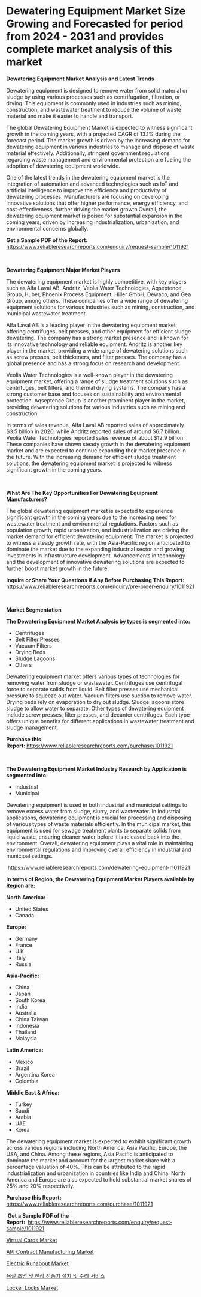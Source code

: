 <p><h1>Dewatering Equipment Market Size Growing and Forecasted for period from 2024 - 2031 and provides complete market analysis of this market</h1></p><p><strong>Dewatering Equipment Market Analysis and Latest Trends</strong></p>
<p><p>Dewatering equipment is designed to remove water from solid material or sludge by using various processes such as centrifugation, filtration, or drying. This equipment is commonly used in industries such as mining, construction, and wastewater treatment to reduce the volume of waste material and make it easier to handle and transport.</p><p>The global Dewatering Equipment Market is expected to witness significant growth in the coming years, with a projected CAGR of 13.1% during the forecast period. The market growth is driven by the increasing demand for dewatering equipment in various industries to manage and dispose of waste material effectively. Additionally, stringent government regulations regarding waste management and environmental protection are fueling the adoption of dewatering equipment worldwide.</p><p>One of the latest trends in the dewatering equipment market is the integration of automation and advanced technologies such as IoT and artificial intelligence to improve the efficiency and productivity of dewatering processes. Manufacturers are focusing on developing innovative solutions that offer higher performance, energy efficiency, and cost-effectiveness, further driving the market growth.Overall, the dewatering equipment market is poised for substantial expansion in the coming years, driven by increasing industrialization, urbanization, and environmental concerns globally.</p></p>
<p><strong>Get a Sample PDF of the Report:&nbsp;</strong> <a href="https://www.reliableresearchreports.com/enquiry/request-sample/1011921">https://www.reliableresearchreports.com/enquiry/request-sample/1011921</a></p>
<p>&nbsp;</p>
<p><strong>Dewatering Equipment Major Market Players</strong></p>
<p><p>The dewatering equipment market is highly competitive, with key players such as Alfa Laval AB, Andritz, Veolia Water Technologies, Aqseptence Group, Huber, Phoenix Process Equipment, Hiller GmbH, Dewaco, and Gea Group, among others. These companies offer a wide range of dewatering equipment solutions for various industries such as mining, construction, and municipal wastewater treatment.</p><p>Alfa Laval AB is a leading player in the dewatering equipment market, offering centrifuges, belt presses, and other equipment for efficient sludge dewatering. The company has a strong market presence and is known for its innovative technology and reliable equipment. Andritz is another key player in the market, providing a wide range of dewatering solutions such as screw presses, belt thickeners, and filter presses. The company has a global presence and has a strong focus on research and development.</p><p>Veolia Water Technologies is a well-known player in the dewatering equipment market, offering a range of sludge treatment solutions such as centrifuges, belt filters, and thermal drying systems. The company has a strong customer base and focuses on sustainability and environmental protection. Aqseptence Group is another prominent player in the market, providing dewatering solutions for various industries such as mining and construction.</p><p>In terms of sales revenue, Alfa Laval AB reported sales of approximately $3.5 billion in 2020, while Andritz reported sales of around $6.7 billion. Veolia Water Technologies reported sales revenue of about $12.9 billion. These companies have shown steady growth in the dewatering equipment market and are expected to continue expanding their market presence in the future. With the increasing demand for efficient sludge treatment solutions, the dewatering equipment market is projected to witness significant growth in the coming years.</p></p>
<p>&nbsp;</p>
<p><strong>What Are The Key Opportunities For Dewatering Equipment Manufacturers?</strong></p>
<p><p>The global dewatering equipment market is expected to experience significant growth in the coming years due to the increasing need for wastewater treatment and environmental regulations. Factors such as population growth, rapid urbanization, and industrialization are driving the market demand for efficient dewatering equipment. The market is projected to witness a steady growth rate, with the Asia-Pacific region anticipated to dominate the market due to the expanding industrial sector and growing investments in infrastructure development. Advancements in technology and the development of innovative dewatering solutions are expected to further boost market growth in the future.</p></p>
<p><strong>Inquire or Share Your Questions If Any Before Purchasing This Report:</strong> <a href="https://www.reliableresearchreports.com/enquiry/pre-order-enquiry/1011921">https://www.reliableresearchreports.com/enquiry/pre-order-enquiry/1011921</a></p>
<p>&nbsp;</p>
<p><strong>Market Segmentation</strong></p>
<p><strong>The Dewatering Equipment Market Analysis by types is segmented into:</strong></p>
<p><ul><li>Centrifuges</li><li>Belt Filter Presses</li><li>Vacuum Filters</li><li>Drying Beds</li><li>Sludge Lagoons</li><li>Others</li></ul></p>
<p><p>Dewatering equipment market offers various types of technologies for removing water from sludge or wastewater. Centrifuges use centrifugal force to separate solids from liquid. Belt filter presses use mechanical pressure to squeeze out water. Vacuum filters use suction to remove water. Drying beds rely on evaporation to dry out sludge. Sludge lagoons store sludge to allow water to separate. Other types of dewatering equipment include screw presses, filter presses, and decanter centrifuges. Each type offers unique benefits for different applications in wastewater treatment and sludge management.</p></p>
<p><strong>Purchase this Report:&nbsp;</strong><a href="https://www.reliableresearchreports.com/purchase/1011921">https://www.reliableresearchreports.com/purchase/1011921</a></p>
<p>&nbsp;</p>
<p><strong>The Dewatering Equipment Market Industry Research by Application is segmented into:</strong></p>
<p><ul><li>Industrial</li><li>Municipal</li></ul></p>
<p><p>Dewatering equipment is used in both industrial and municipal settings to remove excess water from sludge, slurry, and wastewater. In industrial applications, dewatering equipment is crucial for processing and disposing of various types of waste materials efficiently. In the municipal market, this equipment is used for sewage treatment plants to separate solids from liquid waste, ensuring cleaner water before it is released back into the environment. Overall, dewatering equipment plays a vital role in maintaining environmental regulations and improving overall efficiency in industrial and municipal settings.</p></p>
<p><a href="https://www.reliableresearchreports.com/dewatering-equipment-r1011921">&nbsp;https://www.reliableresearchreports.com/dewatering-equipment-r1011921</a></p>
<p><strong>In terms of Region, the Dewatering Equipment Market Players available by Region are:</strong></p>
<p>
    <p> <strong> North America: </strong>
        <ul>
            <li>United States</li>
            <li>Canada</li>
        </ul>
        </p> 
    <p> <strong> Europe: </strong>
        <ul>
            <li>Germany</li>
            <li>France</li>
            <li>U.K.</li>
            <li>Italy</li>
            <li>Russia</li>
        </ul>
        </p> 
    <p> <strong> Asia-Pacific: </strong>
        <ul>
            <li>China</li>
            <li>Japan</li>
            <li>South Korea</li>
            <li>India</li>
            <li>Australia</li>
            <li>China Taiwan</li>
            <li>Indonesia</li>
            <li>Thailand</li>
            <li>Malaysia</li>
        </ul>
        </p> 
    <p> <strong> Latin America: </strong>
        <ul>
            <li>Mexico</li>
            <li>Brazil</li>
            <li>Argentina Korea</li>
            <li>Colombia</li>
        </ul>
        </p> 
    <p> <strong> Middle East & Africa: </strong>
        <ul>
            <li>Turkey</li>
            <li>Saudi</li>
            <li>Arabia</li>
            <li>UAE</li>
            <li>Korea</li>
        </ul>
    </p>
    </p>
<p><p>The dewatering equipment market is expected to exhibit significant growth across various regions including North America, Asia Pacific, Europe, the USA, and China. Among these regions, Asia Pacific is anticipated to dominate the market and account for the largest market share with a percentage valuation of 40%. This can be attributed to the rapid industrialization and urbanization in countries like India and China. North America and Europe are also expected to hold substantial market shares of 25% and 20% respectively.</p></p>
<p><strong>Purchase this Report: </strong><a href="https://www.reliableresearchreports.com/purchase/1011921">https://www.reliableresearchreports.com/purchase/1011921</a></p>
<p>&nbsp;<strong>Get a Sample PDF of the Report:&nbsp;&nbsp;</strong><a href="https://www.reliableresearchreports.com/enquiry/request-sample/1011921">https://www.reliableresearchreports.com/enquiry/request-sample/1011921</a></p>
<p><strong></strong></p>
<p><p><a href="https://github.com/nandosuryapratama/Market-Research-Report-List-1/blob/main/virtual-cards-market.md">Virtual Cards Market</a></p><p><a href="https://github.com/rionkhanvai01/Market-Research-Report-List-1/blob/main/api-contract-manufacturing-market.md">API Contract Manufacturing Market</a></p><p><a href="https://medium.com/@sjdhshjc2456654/electric-runabout-market-trends-focusing-on-electric-runabout-market-insight-and-forecast-analysis-20d190b38ebe">Electric Runabout Market</a></p><p><a href="https://github.com/kimvicki3212024/Market-Research-Report-List-2/blob/main/625037880200.md">욕실 조명 및 천장 선풍기 설치 및 수리 서비스</a></p><p><a href="https://medium.com/@priscillaalexist47/locker-locks-industry-analysis-report-its-market-size-share-trends-by-application-region-5652f9c33bb1">Locker Locks Market</a></p></p>